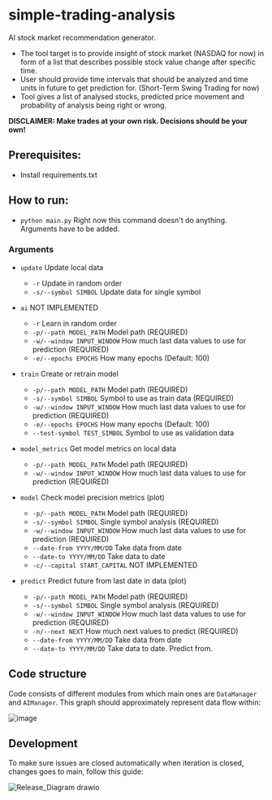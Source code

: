 # simple-trading-analysis
AI stock market recommendation generator.
- The tool target is to provide insight of stock market (NASDAQ for now) in form of a list that describes possible stock value change after specific time.
- User should provide time intervals that should be analyzed and time units in future to get prediction for. (Short-Term Swing Trading for now)
- Tool gives a list of analysed stocks, predicted price movement and probability of analysis being right or wrong.

<b>DISCLAIMER: Make trades at your own risk. Decisions should be your own!</b>


## Prerequisites:
- Install requirements.txt

## How to run:
- `python main.py` Right now this command doesn't do anything. Arguments have to be added.

### Arguments
- `update` Update local data
  - `-r` Update in random order
  - `-s/--symbol SIMBOL` Update data for single symbol

- `ai` NOT IMPLEMENTED
  - `-r` Learn in random order
  - `-p/--path MODEL_PATH` Model path (REQUIRED)
  - `-w/--window INPUT_WINDOW` How much last data values to use for prediction (REQUIRED)
  - `-e/--epochs EPOCHS` How many epochs (Default: 100)

- `train` Create or retrain model
  - `-p/--path MODEL_PATH` Model path (REQUIRED)
  - `-s/--symbol SIMBOL` Symbol to use as train data (REQUIRED)
  - `-w/--window INPUT_WINDOW` How much last data values to use for prediction (REQUIRED)
  - `-e/--epochs EPOCHS` How many epochs (Default: 100)
  - `--test-symbol TEST_SIMBOL` Symbol to use as validation data

- `model_metrics` Get model metrics on local data
  - `-p/--path MODEL_PATH` Model path (REQUIRED)
  - `-w/--window INPUT_WINDOW` How much last data values to use for prediction (REQUIRED)

- `model` Check model precision metrics (plot)
  - `-p/--path MODEL_PATH` Model path (REQUIRED)
  - `-s/--symbol SIMBOL` Single symbol analysis (REQUIRED)
  - `-w/--window INPUT_WINDOW` How much last data values to use for prediction (REQUIRED)
  - `--date-from YYYY/MM/DD` Take data from date
  - `--date-to YYYY/MM/DD` Take data to date
  - `-c/--capital START_CAPITAL` NOT IMPLEMENTED

- `predict` Predict future from last date in data (plot)
  - `-p/--path MODEL_PATH` Model path (REQUIRED)
  - `-s/--symbol SIMBOL` Single symbol analysis (REQUIRED)
  - `-w/--window INPUT_WINDOW` How much last data values to use for prediction (REQUIRED)
  - `-n/--next NEXT` How much next values to predict (REQUIRED)
  - `--date-from YYYY/MM/DD` Take data from date
  - `--date-to YYYY/MM/DD` Take data to date. Predict from.

## Code structure
Code consists of different modules from which main ones are `DataManager` and `AIManager`.
This graph should approximately represent data flow within:

![image](https://user-images.githubusercontent.com/64271878/234019715-df74c364-21db-4cd7-923a-4640626fb39c.png)


## Development
To make sure issues are closed automatically when iteration is closed, changes goes to main, follow this guide:

![Release_Diagram drawio](https://user-images.githubusercontent.com/64271878/234239562-07462dde-3b84-4e93-9243-073f17125104.png)
